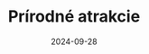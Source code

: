 ---
layout: layouts/non-en-archive-episode.njk
tags: skarchive
date: "2024-09-28"
title: Prírodné atrakcie
perex: "ČT Ostrava: Arborétum Makču Pikču | TVP Kraków: Błędowská púšť | RTVS
  Košice: Herlianský gejzír | MTVA Szeged: Jazero na vrchu Megyer"
datum: 28. 9. 2024
tv: STVR :2
foto: /images/uploads/natural_attractions_357x206.jpg
alt: BLEDÓW DESERT
link: https://www.rtvs.sk/televizia/archiv/14252/491331
---